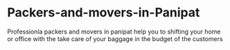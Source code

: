 # Packers-and-movers-in-Panipat
Professionla packers and movers in panipat help you to shifting your home or office with the take care of your baggage in the budget of the customers
